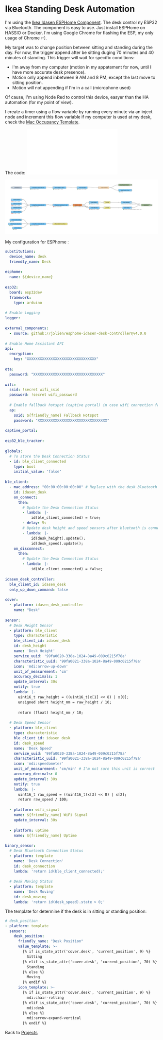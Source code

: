 # Ikea Standing Desk Automation #

I'm using the [Ikea Idasen ESPHome Component](https://github.com/j5lien/esphome-idasen-desk-controller). The desk control ny ESP32 via Bluetooth. The component is easy to use. Just install ESPHome on HASSIO or Docker. I'm using Google Chrome for flashing the ESP, my only usage of Chrome :-).

My target was to change position between sitting and standing during the day. For now, the trigger append after be sitting duging 70 minutes and 40 minutes of standing. This trigger will wait for specific conditions:

- I'm away from my computer (motion in my appatement for now, until I have more accurate desk presence).
- Motion only append inbetween 9 AM and 8 PM, except the last move to sitting position.
- Motion will not appending if I'm in a call (microphone used)

Of cause, I'm using Node Red to control this device, easyer than the HA automation (for my point of view).

I create a timer using a flow variable by running every minute via an inject node and increment this flow variable if my computer is used at my desk, check the [Mac Occupancy Template](https://github.com/LucasJanin/Home/tree/main/HomeAssistant/macOccupancyTemplate).

The code: ![Standing Desk Automation Json](standingDeskAutomation.json)

![Standing Desk Automation NodeRed](standingDeskAutomation.png)


My configuration for ESPhome :

```yml
substitutions:
  device_name: desk
  friendly_name: Desk

esphome:
  name: ${device_name}

esp32:
  board: esp32dev
  framework:
    type: arduino

# Enable logging
logger:

external_components:
  - source: github://j5lien/esphome-idasen-desk-controller@v4.0.0

# Enable Home Assistant API
api:
  encryption:
    key: "XXXXXXXXXXXXXXXXXXXXXXXXXXXXXXXX"

ota:
  password: "XXXXXXXXXXXXXXXXXXXXXXXXXXXXXXXX"

wifi:
  ssid: !secret wifi_ssid
  password: !secret wifi_password

  # Enable fallback hotspot (captive portal) in case wifi connection fails
  ap:
    ssid: ${friendly_name} Fallback Hotspot
    password: "XXXXXXXXXXXXXXXXXXXXXXXXXXXXXXXX"

captive_portal:

esp32_ble_tracker:

globals:
  # To store the Desk Connection Status
  - id: ble_client_connected
    type: bool
    initial_value: 'false'

ble_client:
  - mac_address: "00:00:00:00:00:00" # Replace with the desk bluetooth mac address
    id: idasen_desk
    on_connect:
      then:
        # Update the Desk Connection Status
        - lambda: |-
            id(ble_client_connected) = true;
        - delay: 5s
        # Update desk height and speed sensors after bluetooth is connected
        - lambda: |-
            id(desk_height).update();
            id(desk_speed).update();
    on_disconnect:
      then:
        # Update the Desk Connection Status
        - lambda: |-
            id(ble_client_connected) = false;

idasen_desk_controller:
  ble_client_id: idasen_desk
  only_up_down_command: false

cover:
  - platform: idasen_desk_controller
    name: "Desk"

sensor:
  # Desk Height Sensor
  - platform: ble_client
    type: characteristic
    ble_client_id: idasen_desk
    id: desk_height
    name: 'Desk Height'
    service_uuid: '99fa0020-338a-1024-8a49-009c0215f78a'
    characteristic_uuid: '99fa0021-338a-1024-8a49-009c0215f78a'
    icon: 'mdi:arrow-up-down'
    unit_of_measurement: 'cm'
    accuracy_decimals: 1
    update_interval: 30s
    notify: true
    lambda: |-
      uint16_t raw_height = ((uint16_t)x[1] << 8) | x[0];
      unsigned short height_mm = raw_height / 10;

      return (float) height_mm / 10;

  # Desk Speed Sensor
  - platform: ble_client
    type: characteristic
    ble_client_id: idasen_desk
    id: desk_speed
    name: 'Desk Speed'
    service_uuid: '99fa0020-338a-1024-8a49-009c0215f78a'
    characteristic_uuid: '99fa0021-338a-1024-8a49-009c0215f78a'
    icon: 'mdi:speedometer'
    unit_of_measurement: 'cm/min' # I'm not sure this unit is correct
    accuracy_decimals: 0
    update_interval: 30s
    notify: true
    lambda: |-
      uint16_t raw_speed = ((uint16_t)x[3] << 8) | x[2];
      return raw_speed / 100;

  - platform: wifi_signal
    name: ${friendly_name} WiFi Signal
    update_interval: 30s

  - platform: uptime
    name: ${friendly_name} Uptime

binary_sensor:
  # Desk Bluetooth Connection Status
  - platform: template
    name: 'Desk Connection'
    id: desk_connection
    lambda: 'return id(ble_client_connected);'

  # Desk Moving Status
  - platform: template
    name: 'Desk Moving'
    id: desk_moving
    lambda: 'return id(desk_speed).state > 0;'    
```

The template for determine if the desk is in sitting or standing position:

```yml
# desk_position
- platform: template
  sensors:
    desk_position:
      friendly_name: "Desk Position"
      value_template: >-
        {% if is_state_attr('cover.desk', 'current_position', 9) %}
          Sitting
        {% elif is_state_attr('cover.desk', 'current_position', 70) %}
          Standing  
        {% else %}
          Moving
        {% endif %}
      icon_template: >-
        {% if is_state_attr('cover.desk', 'current_position', 9) %}
          mdi:chair-rolling
        {% elif is_state_attr('cover.desk', 'current_position', 70) %}
          mdi:desk  
        {% else %}
          mdi:arrow-expand-vertical
        {% endif %}
```


Back to [Projects](../../README.md)
